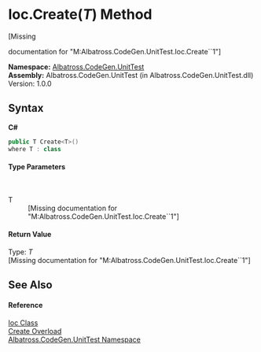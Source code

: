 # Ioc.Create(*T*) Method 
 

\[Missing <summary> documentation for "M:Albatross.CodeGen.UnitTest.Ioc.Create``1"\]

**Namespace:**&nbsp;<a href="56BAD780.md">Albatross.CodeGen.UnitTest</a><br />**Assembly:**&nbsp;Albatross.CodeGen.UnitTest (in Albatross.CodeGen.UnitTest.dll) Version: 1.0.0

## Syntax

**C#**<br />
``` C#
public T Create<T>()
where T : class

```


#### Type Parameters
&nbsp;<dl><dt>T</dt><dd>\[Missing <typeparam name="T"/> documentation for "M:Albatross.CodeGen.UnitTest.Ioc.Create``1"\]</dd></dl>

#### Return Value
Type: *T*<br />\[Missing <returns> documentation for "M:Albatross.CodeGen.UnitTest.Ioc.Create``1"\]

## See Also


#### Reference
<a href="F9B0250E.md">Ioc Class</a><br /><a href="E08E965E.md">Create Overload</a><br /><a href="56BAD780.md">Albatross.CodeGen.UnitTest Namespace</a><br />